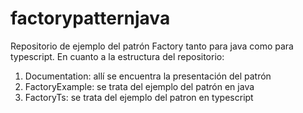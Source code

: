 # factorypatternjava
Repositorio de ejemplo del patrón Factory tanto para java como para typescript.
En cuanto a la estructura del repositorio:

1. Documentation: allí se encuentra la presentación del patrón
2. FactoryExample: se trata del ejemplo del patrón en java
3. FactoryTs: se trata del ejemplo del patron en typescript

